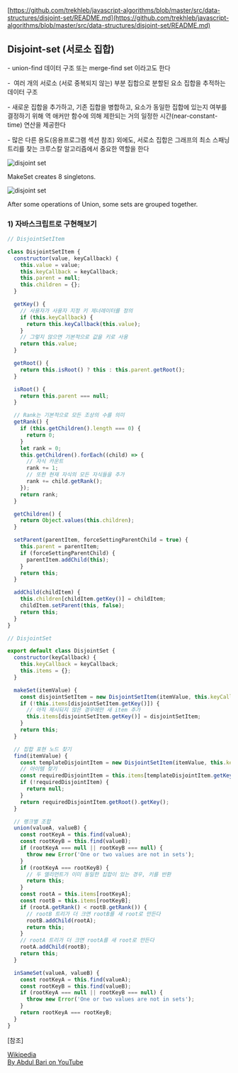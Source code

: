 [https://github.com/trekhleb/javascript-algorithms/blob/master/src/data-structures/disjoint-set/README.md](https://github.com/trekhleb/javascript-algorithms/blob/master/src/data-structures/disjoint-set/README.md)

## **Disjoint-set (서로소 집합)**

\- union-find 데이터 구조 또는 merge-find set 이라고도 한다

\-  여러 개의 서로소 (서로 중복되지 않는) 부분 집합으로 분할된 요소 집합을 추적하는 데이터 구조

\- 새로운 집합을 추가하고, 기존 집합을 병합하고, 요소가 동일한 집합에 있는지 여부를 결정하기 위해 역 애커만 함수에 의해 제한되는 거의 일정한 시간(near-constant-time) 연산을 제공한다

\- 많은 다른 용도(응용프로그램 섹션 참조) 외에도, 서로소 집합은 그래프의 최소 스패닝 트리를 찾는 크루스칼 알고리즘에서 중요한 역할을 한다

![disjoint set](https://upload.wikimedia.org/wikipedia/commons/6/67/Dsu_disjoint_sets_init.svg)

MakeSet creates 8 singletons.

![disjoint set](https://upload.wikimedia.org/wikipedia/commons/a/ac/Dsu_disjoint_sets_final.svg)

After some operations of Union, some sets are grouped together.

### 1) 자바스크립트로 구현해보기

```javascript
// DisjointSetItem

class DisjointSetItem {
  constructor(value, keyCallback) {
    this.value = value;
    this.keyCallback = keyCallback;
    this.parent = null;
    this.children = {};
  }

  getKey() {
    // 사용자가 사용자 지정 키 제너레이터를 정의
    if (this.keyCallback) {
      return this.keyCallback(this.value);
    }
    // 그렇지 않으면 기본적으로 값을 키로 사용
    return this.value;
  }

  getRoot() {
    return this.isRoot() ? this : this.parent.getRoot();
  }

  isRoot() {
    return this.parent === null;
  }

  // Rank는 기본적으로 모든 조상의 수를 의미
  getRank() {
    if (this.getChildren().length === 0) {
      return 0;
    }
    let rank = 0;
    this.getChildren().forEach((child) => {
      // 자식 카운트
      rank += 1;
      // 또한 현재 자식의 모든 자식들을 추가
      rank += child.getRank();
    });
    return rank;
  }

  getChildren() {
    return Object.values(this.children);
  }

  setParent(parentItem, forceSettingParentChild = true) {
    this.parent = parentItem;
    if (forceSettingParentChild) {
      parentItem.addChild(this);
    }
    return this;
  }

  addChild(childItem) {
    this.children[childItem.getKey()] = childItem;
    childItem.setParent(this, false);
    return this;
  }
}

// DisjointSet

export default class DisjointSet {
  constructor(keyCallback) {
    this.keyCallback = keyCallback;
    this.items = {};
  }

  makeSet(itemValue) {
    const disjointSetItem = new DisjointSetItem(itemValue, this.keyCallback);
    if (!this.items[disjointSetItem.getKey()]) {
      // 아직 제시되지 않은 경우에만 새 item 추가
      this.items[disjointSetItem.getKey()] = disjointSetItem;
    }
    return this;
  }

  // 집합 표현 노드 찾기
  find(itemValue) {
    const templateDisjointItem = new DisjointSetItem(itemValue, this.keyCallback);
    // 아이템 찾기
    const requiredDisjointItem = this.items[templateDisjointItem.getKey()];
    if (!requiredDisjointItem) {
      return null;
    }
    return requiredDisjointItem.getRoot().getKey();
  }

  // 랭크별 조합
  union(valueA, valueB) {
    const rootKeyA = this.find(valueA);
    const rootKeyB = this.find(valueB);
    if (rootKeyA === null || rootKeyB === null) {
      throw new Error('One or two values are not in sets');
    }
    if (rootKeyA === rootKeyB) {
      // 두 엘리먼트가 이미 동일한 집합이 있는 경우, 키를 반환
      return this;
    }
    const rootA = this.items[rootKeyA];
    const rootB = this.items[rootKeyB];
    if (rootA.getRank() < rootB.getRank()) {
      // rootB 트리가 더 크면 rootB를 새 root로 만든다
      rootB.addChild(rootA);
      return this;
    }
    // rootA 트리가 더 크면 rootA를 새 root로 만든다
    rootA.addChild(rootB);
    return this;
  }

  inSameSet(valueA, valueB) {
    const rootKeyA = this.find(valueA);
    const rootKeyB = this.find(valueB);
    if (rootKeyA === null || rootKeyB === null) {
      throw new Error('One or two values are not in sets');
    }
    return rootKeyA === rootKeyB;
  }
}
```

\[참조\]

[Wikipedia](https://en.wikipedia.org/wiki/Disjoint-set_data_structure)  
[By Abdul Bari on YouTube](https://www.youtube.com/watch?v=wU6udHRIkcc&index=14&t=0s&list=PLLXdhg_r2hKA7DPDsunoDZ-Z769jWn4R8)
